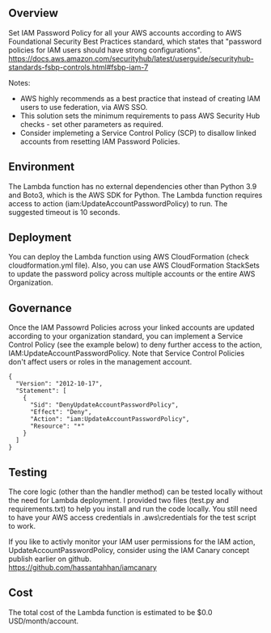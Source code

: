 ## Overview
Set IAM Password Policy for all your AWS accounts according to AWS Foundational Security Best Practices standard, which states that "password policies for IAM users should have strong configurations".<br/>
https://docs.aws.amazon.com/securityhub/latest/userguide/securityhub-standards-fsbp-controls.html#fsbp-iam-7<br/>

Notes:<br/>
- AWS highly recommends as a best practice that instead of creating IAM users to use federation, via AWS SSO.<br/>
- This solution sets the minimum requirements to pass AWS Security Hub checks - set other parameters as required.<br/>
- Consider implemeting a Service Control Policy (SCP) to disallow linked accounts from resetting IAM Password Policies.<br/>

## Environment
The Lambda function has no external dependencies other than Python 3.9 and Boto3, which is the AWS SDK for Python. The Lambda function requires access to action (iam:UpdateAccountPasswordPolicy) to run. The suggested timeout is 10 seconds.<br/>

## Deployment
You can deploy the Lambda function using AWS CloudFormation (check cloudformation.yml file). Also, you can use AWS CloudFormation StackSets to update the password policy across multiple accounts or the entire AWS Organization.<br/>

## Governance
Once the IAM Passowrd Policies across your linked accounts are updated according to your organization standard, you can implement a Service Control Policy (see the example below) to deny further access to the action,  IAM:UpdateAccountPasswordPolicy. Note that Service Control Policies don't affect users or roles in the management account. <br/>
```
{
  "Version": "2012-10-17",
  "Statement": [
    {
      "Sid": "DenyUpdateAccountPasswordPolicy",
      "Effect": "Deny",
      "Action": "iam:UpdateAccountPasswordPolicy",
      "Resource": "*"
    }
  ]
}
```
## Testing
The core logic (other than the handler method) can be tested locally without the need for Lambda deployment. I provided two files (test.py and requirements.txt) to help you install and run the code locally. You still need to have your AWS access credentials in .aws\credentials for the test script to work. <br/>

If you like to activly monitor your IAM user permissions for the IAM action, UpdateAccountPasswordPolicy, consider using the IAM Canary concept publish earlier on github. <br/> https://github.com/hassantahhan/iamcanary <br/>

## Cost
The total cost of the Lambda function is estimated to be $0.0 USD/month/account.

